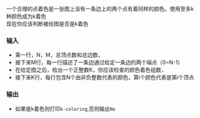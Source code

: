 一个合理的点着色是一张图上没有一条边上的两个点有着同样的颜色。使用至多k种颜色成为k着色<br>
现在你应该判断被给图是否是k着色<br>
### 输入
* 第一行，N，M，总顶点数和总边数，
* 接下来M行，每一行描述了一条边通过给定一条边的两个端点（0~N-1）
* 在给定图之后，给出一个正整数K，你应该检查的颜色着色组数，
* 接下来K行，每行包含N个由非负整数代表的颜色，第i个颜色代表是第i个顶点

### 输出
* 如果是k着色则打印```k-coloring```,否则输出```No```

